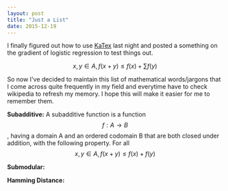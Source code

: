 ```yaml
---
layout: post
title: "Just a List"
date: 2015-12-19
---
```

I finally figured out how to use [KaTex](https://github.com/Khan/KaTeX) last night and posted a something on the gradient of logistic regression to test things out.

$$ x,y \in A, f(x+y) \leq f(x) + \sum f(y) $$

So now I've decided to maintain this list of mathematical words/jargons that I come across quite frequently in my field and everytime have to check wikipedia to refresh my memory. I hope this will make it easier for me to remember them. 

**Subadditive:**
A subadditive function is a function $$f:A \rightarrow B$$ , having a domain A and an ordered codomain B that are both closed under addition, with the following property. For all $$ x,y \in A, f(x+y) \leq f(x) + f(y) $$

**Submodular:**

**Hamming Distance:**
